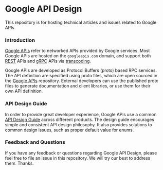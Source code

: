 # Google API Design

This repository is for hosting technical articles and issues related to Google APIs.

### Introduction

[Google APIs](/googleapis/googleapis) refer to networked APIs provided by Google
services. Most Google APIs are hosted on the `googleapis.com` domain, and support
both [REST](https://en.wikipedia.org/wiki/Representational_state_transfer) APIs
and [gRPC](https://grpc.io/) APIs via
[transcoding](https://github.com/googleapis/googleapis/blob/master/google/api/http.proto).

Google APIs are developed as Protocol Buffers (proto) based RPC services. The
API definition are specified using proto files, which are open sourced in the
[Google APIs](https://github.com/googleapis/googleapis) repository. External
developers can use the published proto files to generate documentation and
client libraries, or use them for their own API definition.

### API Design Guide

In order to provide great developer experience, Google APIs use a common
[API Design Guide](https://cloud.google.com/apis/design) across different
products. The design guide encourages simple and consistent API design
philosophy. It also provides solutions to common design issues, such as
proper default value for enums.

### Feedback and Questions

If you have any feedback or questions regarding Google API Design, please
feel free to file an issue in this repository. We will try our best to
address them. Thanks.
